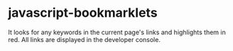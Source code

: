 # javascript-bookmarklets
It looks for any keywords in the current page's links and highlights them in red. All links are displayed in the developer console.
